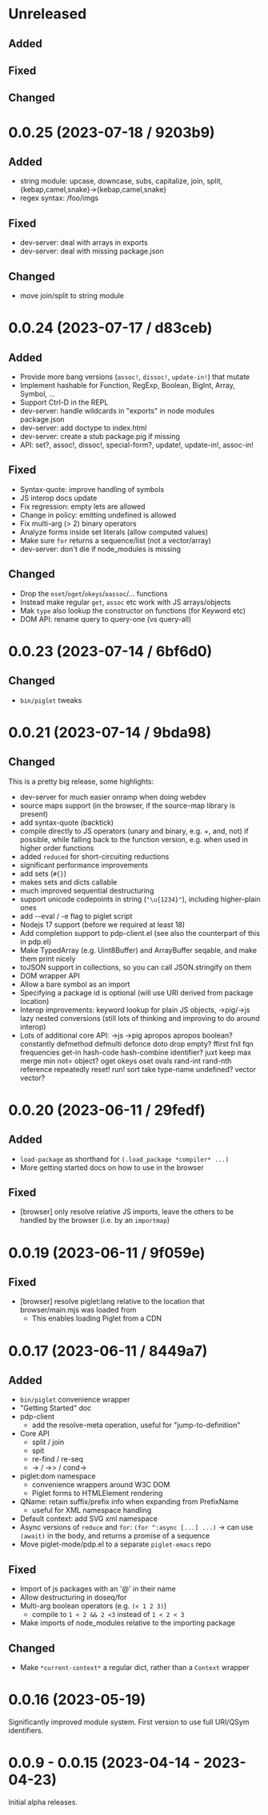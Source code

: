 # Unreleased

## Added

## Fixed

## Changed

# 0.0.25 (2023-07-18 / 9203b9)

## Added

- string module: upcase, downcase, subs, capitalize, join, split, {kebap,camel,snake}->{kebap,camel,snake}
- regex syntax: /foo/imgs

## Fixed

- dev-server: deal with arrays in exports
- dev-server: deal with missing package.json

## Changed

- move join/split to string module

# 0.0.24 (2023-07-17 / d83ceb)

## Added

- Provide more bang versions (`assoc!`, `dissoc!`, `update-in!`) that mutate
- Implement hashable for Function, RegExp, Boolean, BigInt, Array, Symbol, ...
- Support Ctrl-D in the REPL
- dev-server: handle wildcards in "exports" in node modules package.json
- dev-server: add doctype to index.html
- dev-server: create a stub package.pig if missing
- API: set?, assoc!, dissoc!, special-form?, update!, update-in!, assoc-in!

## Fixed

- Syntax-quote: improve handling of symbols
- JS interop docs update
- Fix regression: empty lets are allowed
- Change in policy: emitting undefined is allowed
- Fix multi-arg (> 2) binary operators
- Analyze forms inside set literals (allow computed values)
- Make sure `for` returns a sequence/list (not a vector/array)
- dev-server: don't die if node_modules is missing

## Changed

- Drop the `oset`/`oget`/`okeys`/`oassoc`/... functions
- Instead make regular `get`, `assoc` etc work with JS arrays/objects
- Mak `type` also lookup the constructor on functions (for Keyword etc)
- DOM API: rename query to query-one (vs query-all)
    
# 0.0.23 (2023-07-14 / 6bf6d0)

## Changed

- `bin/piglet` tweaks

# 0.0.21 (2023-07-14 / 9bda98)

## Changed

This is a pretty big release, some highlights:

- dev-server for much easier onramp when doing webdev
- source maps support (in the browser, if the source-map library is present)
- add syntax-quote (backtick)
- compile directly to JS operators (unary and binary, e.g. +, and, not) if possible, while falling back to the function version, e.g. when used in higher order functions
- added `reduced` for short-circuiting reductions
- significant performance improvements
- add sets (`#{}`)
- makes sets and dicts callable
- much improved sequential destructuring
- support unicode codepoints in string (`"\u{1234}"`), including higher-plain ones
- add --eval / -e flag to piglet script
- Nodejs 17 support (before we required at least 18)
- Add completion support to pdp-client.el (see also the counterpart of this in pdp.el)
- Make TypedArray (e.g. Uint8Buffer) and ArrayBuffer seqable, and make them print nicely
- toJSON support in collections, so you can call JSON.stringify on them
- DOM wrapper API
- Allow a bare symbol as an import
- Specifying a package id is optional (will use URI derived from package location)
- Interop improvements: keyword lookup for plain JS objects,
  ->pig/->js lazy nested conversions (still lots of thinking and improving to do around interop)
- Lots of additional core API: ->js ->pig apropos apropos boolean? constantly defmethod defmulti defonce doto drop empty? ffirst fnil fqn frequencies get-in hash-code hash-combine identifier? juxt keep max merge min not= object? oget okeys oset ovals rand-int rand-nth reference repeatedly reset! run! sort take type-name undefined? vector vector?

# 0.0.20 (2023-06-11 / 29fedf)

## Added

- `load-package` as shorthand for `(.load_package *compiler* ...)`
- More getting started docs on how to use in the browser

## Fixed

- [browser] only resolve relative JS imports, leave the others to be handled by the browser (i.e. by an `importmap`)

# 0.0.19 (2023-06-11 / 9f059e)

## Fixed

- [browser] resolve piglet:lang relative to the location that browser/main.mjs was loaded from
  - This enables loading Piglet from a CDN

# 0.0.17 (2023-06-11 / 8449a7)

## Added

- `bin/piglet` convenience wrapper
- "Getting Started" doc
- pdp-client
  - add the resolve-meta operation, useful for "jump-to-definition"
- Core API
  - split / join
  - spit
  - re-find / re-seq
  - -> / ->> / cond->
- piglet:dom namespace
  - convenience wrappers around W3C DOM
  - Piglet forms to HTMLElement rendering 
- QName: retain suffix/prefix info when expanding from PrefixName
  - useful for XML namespace handling
- Default context: add SVG xml namespace
- Async versions of `reduce` and `for`: `(for ^:async [...] ...)` -> can use `(await)` in the body, and returns a promise of a sequence
- Move piglet-mode/pdp.el to a separate `piglet-emacs` repo

## Fixed

- Import of js packages with an '@' in their name
- Allow destructuring in doseq/for
- Multi-arg boolean operators (e.g. `(< 1 2 3)`)
  - compile to `1 < 2 && 2 <3` instead of `1 < 2 < 3`
- Make imports of node_modules relative to the importing package

## Changed

- Make `*current-context*` a regular dict, rather than a `Context` wrapper

# 0.0.16 (2023-05-19)

Significantly improved module system. First version to use full URI/QSym
identifiers.

# 0.0.9 - 0.0.15 (2023-04-14 - 2023-04-23)

Initial alpha releases.

